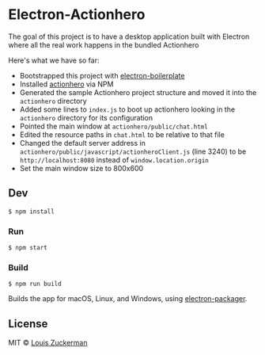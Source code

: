 # Electron-Actionhero

The goal of this project is to have a desktop application built with Electron where all the real work happens in the bundled Actionhero

Here's what we have so far:

- Bootstrapped this project with [electron-boilerplate](https://github.com/sindresorhus/electron-boilerplate)
- Installed [actionhero](http://www.actionherojs.com/) via NPM
- Generated the sample Actionhero project structure and moved it into the `actionhero` directory
- Added some lines to `index.js` to boot up actionhero looking in the `actionhero` directory for its configuration
- Pointed the main window at `actionhero/public/chat.html`
- Edited the resource paths in `chat.html` to be relative to that file
- Changed the default server address in `actionhero/public/javascript/actionheroClient.js` (line 3240) to be `http://localhost:8080` instead of `window.location.origin`
- Set the main window size to 800x600

## Dev

```
$ npm install
```

### Run

```
$ npm start
```

### Build

```
$ npm run build
```

Builds the app for macOS, Linux, and Windows, using [electron-packager](https://github.com/electron-userland/electron-packager).


## License

MIT © [Louis Zuckerman](http://github.com/semiosis)
